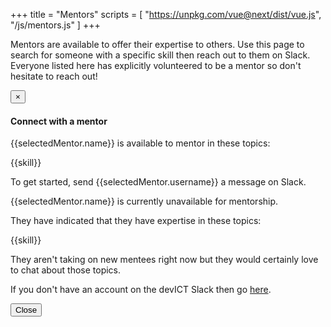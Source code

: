 +++
title = "Mentors"
scripts = [
  "https://unpkg.com/vue@next/dist/vue.js",
  "/js/mentors.js"
]
+++

Mentors are available to offer their expertise to others. Use this page to
search for someone with a specific skill then reach out to them on Slack.
Everyone listed here has explicitly volunteered to be a mentor so don't
hesitate to reach out!

<div id="mentors">
<div id="contact-mentor-modal" class="modal" tabindex="-1" role="dialog">
  <div class="modal-dialog" role="document">
    <div class="modal-content">
      <div class="modal-header">
        <button type="button" class="close" data-dismiss="modal" aria-label="Close"><span aria-hidden="true">&times;</span></button>
        <h4 class="modal-title">Connect with a mentor</h4>
      </div>
      <div class="modal-body" v-if="selectedMentor">
        <div v-if="selectedMentor.isAvailable">
          <p>{{selectedMentor.name}} is available to mentor in these topics:</p>
          <p class="skills">
            <span class="label label-default" style="display: inline-block; margin-right: 4px;" v-for="skill in selectedMentor.skills">{{skill}}</span>
          </p>
          <p>To get started, <a :href="selectedMentor.slackUrl" target="_blank">send {{selectedMentor.username}} a message on Slack</a>.</p>
        </div>
        <div v-else>
          <p>{{selectedMentor.name}} is currently unavailable for mentorship.</p>
          <p>They have indicated that they have expertise in these topics:</p>
          <p class="skills">
            <span class="label label-default" style="display: inline-block; margin-right: 4px;" v-for="skill in selectedMentor.skills">{{skill}}</span>
          </p>
          <p>They aren't taking on new mentees right now but they would certainly love to chat about those topics.</p>
        </div>
        <p>If you don't have an account on the devICT Slack then go 
          <a href="https://devict-slackin.herokuapp.com/" target="_blank" title="Get an invite for devICT slack">here</a>.</p>
      </div>
      <div class="modal-footer">
        <button type="button" class="btn btn-default" data-dismiss="modal">Close</button>
      </div>
    </div><!-- /.modal-content -->
  </div><!-- /.modal-dialog -->
</div><!-- /.modal -->
  <template v-if="mentors.length > 0">
    <div class="well" style="margin: 30px 0;">
        <form id="search">
          <div class="form-group">
            <input class="form-control" placeholder="Search by skill" name="query" v-model="searchQuery">
          </div>
          <div class="form-group">
            <label>
              <input type="checkbox" v-model="showOnlyAvailable"> Show only available mentors
            </label>
          </div>
        </form>
    </div>
    <template v-if="filteredMentors[0] && filteredMentors[0].length > 0">
      <div class="row">
        <div class="col-sm-6" v-for="column in filteredMentors">
          <div class="mentor panel panel-default" v-for="mentor in column">
            <div class="panel-body">
              <div class="media">
                <div class="media-left">
                  <a href="#" v-on:click="openContactDialog(mentor.username, $event)" title="Connect with them">                  
                    <img v-if="mentor.avatar" class="media-object" :src="mentor.avatar" :alt="mentor.name" style="width: 64px; height: auto;">                    
                    <div v-else style="width: 64px; height: 64px; background: #eee; position: relative; overflow: hidden;">
                      <i class="fa fa-user fa-4x fa-stack-1x" style="color: #aaa;" aria-hidden="true"></i>
                    </div>
                    <div v-if="mentor.isAvailable" class="availability">Available</div>
                    <div v-else="mentor.isAvailable" class="availability availability-taken">Taken</div>
                  </a>
                </div>
                <div class="media-body">
                  <h2 class="media-heading h4" v-on:click="openContactDialog(mentor.username, $event)" role="button">{{mentor.name}}</h2>
                  <small class="text-muted">
                    <a :href="mentor.slackUrl" title="Connect with them on Slack" target="_blank">{{mentor.username}}</a>
                  </small>
                  <div class="skills">
                    <span class="label label-default" style="display: inline-block; margin-right: 4px;" v-for="skill in mentor.skills">{{skill}}</span>
                  </div>
                </div>
              </div>
            </div>
          </div>
        </div>
      </div>
    </template>
    <template v-else>
      <div class="alert alert-info">
        Sorry, we couldn't find any mentors matching your skill criteria, try refining your search.
      </div>
    </template>
  </template>
  <template v-else>
    <div class="text-center">
      <i class="fa fa-cog fa-spin fa-5x"></i>
    </div>
  </template>
</div>

